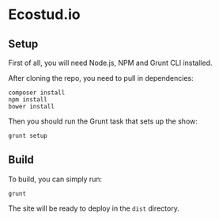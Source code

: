 # Ecostud.io

## Setup

First of all, you will need Node.js, NPM and Grunt CLI installed.

After cloning the repo, you need to pull in dependencies:

```shell
composer install
npm install
bower install
```

Then you should run the Grunt task that sets up the show:

```shell
grunt setup
```

## Build

To build, you can simply run:

```shell
grunt
```

The site will be ready to deploy in the `dist` directory.
